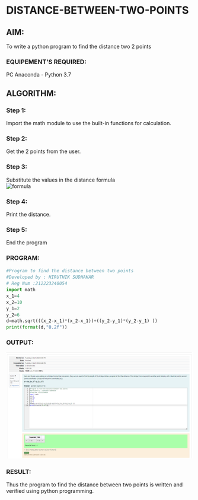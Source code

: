 # DISTANCE-BETWEEN-TWO-POINTS

## AIM:
To write a python program to find the distance two 2 points
### EQUIPEMENT'S REQUIRED:
PC Anaconda - Python 3.7
## ALGORITHM:
### Step 1:
Import the math module to use the built-in functions for calculation.

### Step 2:
Get the 2 points from the user.

### Step 3:
Substitute the values in the distance formula<br>
![formula](/formula.JPG)
### Step 4:
Print the distance.

### Step 5:
End the program 

### PROGRAM:
```python
#Program to find the distance between two points
#Developed by : HIRUTHIK SUDHAKAR
# Reg Num :212223240054 
import math
x_1=4
x_2=10
y_1=2
y_2=6
d=math.sqrt(((x_2-x_1)*(x_2-x_1))+((y_2-y_1)*(y_2-y_1) ))
print(format(d,"0.2f"))
```
### OUTPUT:

![alt text](image-1.png)
### RESULT:

Thus the program to find the distance between two points is written and verified using python programming.
